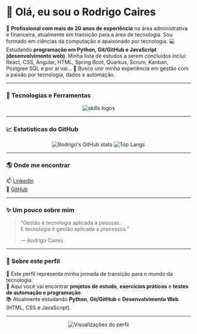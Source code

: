 # 👋 Olá, eu sou o Rodrigo Caires

💼 **Profissional com mais de 20 anos de experiência** na área administrativa e financeira, atualmente em transição para a área de tecnologia.  Sou formado em ciências da computação e apaixonado por tecnologia.
💻 Estudando **programação em Python, Git/GitHub e JavaScript (desenvolvimento web)**. Minha lista de estudos a serem concluídos inclui: React, CSS, Angular, HTML, Spring Boot, Quarkus, Scrum, Kanban, Postgree SQL e por aí vai...
🚀 Busco unir minha experiência em gestão com a paixão por tecnologia, dados e automação.

---

### 🧠 Tecnologias e Ferramentas

<div align="center">
  <img src="https://skillicons.dev/icons?i=python,git,github,html,css,js,vscode,windows" alt="skills logos" />
</div>

---

### 📈 Estatísticas do GitHub

<div align="center">

![Rodrigo's GitHub stats](https://github-readme-stats.vercel.app/api?username=caires-tech&show_icons=true&theme=tokyonight)
![Top Langs](https://github-readme-stats.vercel.app/api/top-langs/?username=caires-tech&layout=compact&theme=tokyonight)

</div>

---

### 🌎 Onde me encontrar

📫 [LinkedIn](https://www.linkedin.com/in/rodrigocaires)  
🐙 [GitHub](https://github.com/caires-tech)

---

### ✨ Um pouco sobre mim

> “Gestão é tecnologia aplicada a pessoas.  
> E tecnologia é gestão aplicada a processos.”  
>
> — Rodrigo Caires

---

### 💬 Sobre este perfil

🧩 Este perfil representa minha jornada de transição para o mundo da tecnologia.  
🎯 Aqui você vai encontrar **projetos de estudo**, **exercícios práticos** e **testes de automação e programação**.  
📚 Atualmente estudando **Python**, **Git/GitHub** e **Desenvolvimento Web** (HTML, CSS e JavaScript).

---

<p align="center">
  <img src="https://komarev.com/ghpvc/?username=caires-tech&label=Visualizações%20do%20perfil&color=0e75b6&style=flat" alt="Visualizações do perfil" />
</p>
